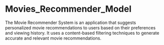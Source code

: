 # Movies_Recommender_Model
The Movie Recommender System is an application that suggests personalized movie recommendations to users based on their preferences and viewing history. It uses a content-based filtering techniques to generate accurate and relevant movie recommendations.
